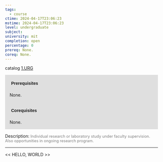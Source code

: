 ```yaml
---
tags:
  - course
ctime: 2024-04-17T23:06:23
mstime: 2024-04-17T23:06:23
level: undergraduate
subject: 
university: mit
completion: open
percentage: 0
prereq: None.
coreq: None.
---
```


catalog [1.URG](http://student.mit.edu/catalog/m1c.html#1.URG)

<span style="display: block; padding: 15px; background-color: rgb(100, 100, 100, 0.2);"><font id="m_prereq326_0" style="display: block; font-family: Arial, sans-serif; font-weight: bold; padding: 5px">Prerequisites</font><br><span id="prereq326_0">None.</span></span>
<span style="display: block; padding: 15px; background-color: rgb(100, 100, 100, 0.2);"><font id="m_coreq326_0" style="display: block; font-family: Arial, sans-serif; font-weight: bold; padding: 5px">Corequisites</font><br><span id="coreq326_0">None.</span></span>

<font style="">Description:</font>
<font style="color: grey; font-size: 0.8rem;">Individual research or laboratory study under faculty supervision. Also opportunities in ongoing research program.</font>



---

<< HELLO, WORLD >>
